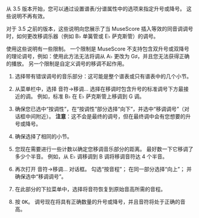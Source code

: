 从 3.5 版本开始，您可以通过设置谱表/分谱属性中的选项来指定升号或降号。 这些说明不再有效。

对于 3.5 之前的版本，这些说明向您展示了当 MuseScore 插入等效的同音调调号时，如何更改移调乐器（例如 B♭ 单簧管或 E♭ 萨克斯管）的调号。

使用这些说明有一些限制。 一个限制是 MuseScore 不支持包含双升号或双降号的理论调号，例如：使用此方法无法将调从 A♭ 更改为 G♯，并且您无法获得正确的播放。 另一个限制是自定义调号的移调不起作用。

1. 选择带有错误调号的音乐部分：这可能是整个谱表或只有谱表中的几个小节。

2. 从菜单栏中，选择 音符&rarr;移调... 选择在移调时包含升号的标准调号下方最接近的调。 例如，标准 B♭ 在 E♭ 萨克斯管上移调到 G 调。

3. 确保您已选中“按调性”，在“按调性”部分选择“向下”，并选中“移调调号”（对话框中间附近）。 __注意__：这不会是最终的调号，但在最终调中会有您想要的升号或降号。

4. 确保选择了相同的小节。

5. 您现在需要进行一些计数以确定您移调音乐部分的距离。 最好数一下它移调了多少个半音。 例如，从 E♭ 调移调到 B 调将移调音符达 4 个半音。

6. 再次打开 音符&rarr;移调... 对话框。 勾选“按音程”； 在同一部分选择“向上”； 并确保选中“移调调号”。

7. 在此部分的下拉菜单中，选择将音符恢复到原始音高所需的音程。

8. 按 <kbd><kbd>OK</kbd></kbd>。 调号现在将具有正确数量的升号或降号，并且音符将处于正确的音高。